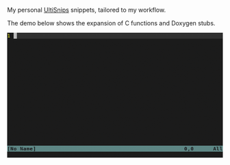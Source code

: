 My personal [UltiSnips](https://github.com/sirver/ultisnips) snippets,
tailored to my workflow.

The demo below shows the expansion of C functions and Doxygen stubs.

![preview.gif](preview.gif)
